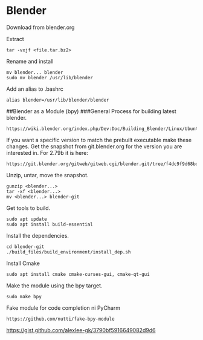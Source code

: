 # Blender

Download from blender.org

Extract
```commandline
tar -vxjf <file.tar.bz2>
```

Rename and install
```commandline
mv blender... blender
sudo mv blender /usr/lib/blender
```

Add an alias to .bashrc

```commandline
alias blender=/usr/lib/blender/blender
```

##Blender as a Module (bpy)
###General Process for building latest blender.
```
https://wiki.blender.org/index.php/Dev:Doc/Building_Blender/Linux/Ubuntu/CMake
```

If you want a specific version to match the prebuilt executable make these changes.
Get the snapshot from git.blender.org for the version you are interested in.
For 2.79b it is here:
```commandline
https://git.blender.org/gitweb/gitweb.cgi/blender.git/tree/f4dc9f9d68bddaa206b692e1d077d1a1f2bb1528
```

Unzip, untar, move the snapshot.
```commandline
gunzip <blender...>
tar -xf <blender...>
mv <blender...> blender-git
```
Get tools to build.
```commandline
sudo apt update
sudo apt install build-essential
```

Install the dependencies.
```commandline
cd blender-git
./build_files/build_environment/install_dep.sh
```

Install Cmake
```commandline
sudo apt install cmake cmake-curses-gui, cmake-qt-gui
```

Make the module using the bpy target.
```commandline
sudo make bpy
```


Fake module for code completion ni PyCharm
```commandline
https://github.com/nutti/fake-bpy-module
```

https://gist.github.com/alexlee-gk/3790bf5916649082d9d6
